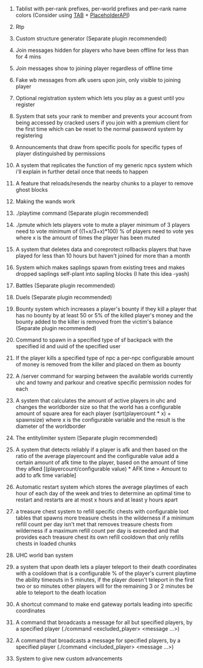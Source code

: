 1) Tablist with per-rank prefixes, per-world prefixes and per-rank name colors (Consider using [TAB](https://www.spigotmc.org/resources/tab-1-8-x-1-12-x.50065/) + [PlaceholderAPI](https://www.spigotmc.org/resources/placeholderapi.6245/))

2) Rtp

3) Custom structure generator (Separate plugin recommended)

4) Join messages hidden for players who have been offline for less than for 4 mins

5) Join messages show to joining player regardless of offline time

6) Fake wb messages from afk users upon join, only visible to joining player

7) Optional registration system which lets you play as a guest until you register

8) System that sets your rank to member and prevents your account from being accessed by cracked users if you join with a premium client for the first time which can be reset to the normal password system by registering

9) Announcements that draw from specific pools for specific types of player distinguished by permissions

10) A system that replicates the function of my generic npcs system which i'll explain in further detail once that needs to happen

11) A feature that reloads/resends the nearby chunks to a player to remove ghost blocks

12) Making the wands work

13) ./playtime command (Separate plugin recommended)

14) ./pmute which lets players vote to mute a player minimum of 3 players need to vote minimum of ((1+x/3+x)*100) % of players need to vote yes where x is the amount of times the player has been muted

15) A system that deletes data and coreprotect rollbacks players that have played for less than 10 hours but haven't joined for more than a month

16) System which makes saplings spawn from existing trees and makes dropped saplings self-plant into sapling blocks (I hate this idea -yash)

17) Battles (Separate plugin recommended)

18) Duels (Separate plugin recommended)

19) Bounty system which increases a player's bounty if they kill a player that has no bounty by at least 50 or 5% of the killed player's money and the bounty added to the killer is removed from the victim's balance (Separate plugin recommended)

20) Command to spawn in a specified type of sf backpack with the specified id and uuid of the specified user

21) If the player kills a specified type of npc a per-npc configurable amount of money is removed from the killer and placed on them as bounty

22) A /server command for warping between the available worlds currently uhc and towny and parkour and creative specific permission nodes for each

23) A system that calculates the amount of active players in uhc and changes the worldborder size so that the world has a configurable amount of square area for each player (sqrt(playercount * x) + spawnsize) where x is the configurable variable and the result is the diameter of the worldborder 

24) The entitylimiter system (Separate plugin recommended)

25) A system that detects reliably if a player is afk and then based on the ratio of the average playercount and the configurable value
add a certain amount of afk time to the player, based on the amount of time they afked [(playercount/configurable value) * AFK time = Amount to add to afk time variable]

26) Automatic restart system which stores the average playtimes of each hour of each day of the week and tries to determine an optimal time to restart and restarts are at most x hours and at least y hours apart

27) a treasure chest system to refill specific chests with configurable loot tables that spawns more treasure chests in the wilderness if a minimum refill count per day isn't met that removes treasure chests from wilderness if a maximum refill count per day is exceeded and that provides each treasure chest its own refill cooldown that only refills chests in loaded chunks

28) UHC world ban system

29) a system that upon death lets a player teleport to their death coordinates with a cooldown that is a configurable % of the player's current playtime the ability timeouts in 5 minutes, if the player doesn't teleport in the first two or so minutes other players will for the remaining 3 or 2 minutes be able to teleport to the death location

30) A shortcut command to make end gateway portals leading into specific coordinates

31) A command that broadcasts a message for all but specified players, by a specified player (./command <sender> <excluded_player> <message ...>)

32) A command that broadcasts a message for specified players, by a specified player (./command <sender> <included_player> <message ...>)
  
33) System to give new custom advancements
  
